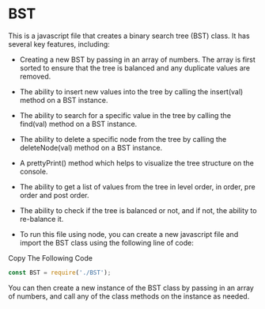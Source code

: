 # BST

This is a javascript file that creates a binary search tree (BST) class. It has several key features, including:

- Creating a new BST by passing in an array of numbers. The array is first sorted to ensure that the tree is balanced and any duplicate values are removed.
- The ability to insert new values into the tree by calling the insert(val) method on a BST instance.
- The ability to search for a specific value in the tree by calling the find(val) method on a BST instance.
- The ability to delete a specific node from the tree by calling the deleteNode(val) method on a BST instance.
- A prettyPrint() method which helps to visualize the tree structure on the console.
- The ability to get a list of values from the tree in level order, in order, pre order and post order.
- The ability to check if the tree is balanced or not, and if not, the ability to re-balance it.

- To run this file using node, you can create a new javascript file and import the BST class using the following line of code:

Copy The Following Code

```js
const BST = require('./BST');
```

You can then create a new instance of the BST class by passing in an array of numbers, and call any of the class methods on the instance as needed.
